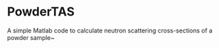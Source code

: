 # PowderTAS
A simple Matlab code to calculate neutron scattering cross-sections of a powder sample~
